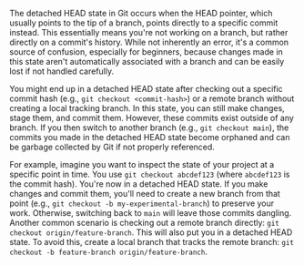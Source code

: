 The detached HEAD state in Git occurs when the HEAD pointer, which usually points to the tip of a branch, points directly to a specific commit instead. This essentially means you're not working on a branch, but rather directly on a commit's history. While not inherently an error, it's a common source of confusion, especially for beginners, because changes made in this state aren't automatically associated with a branch and can be easily lost if not handled carefully.

You might end up in a detached HEAD state after checking out a specific commit hash (e.g., `git checkout <commit-hash>`) or a remote branch without creating a local tracking branch. In this state, you can still make changes, stage them, and commit them. However, these commits exist outside of any branch. If you then switch to another branch (e.g., `git checkout main`), the commits you made in the detached HEAD state become orphaned and can be garbage collected by Git if not properly referenced.

For example, imagine you want to inspect the state of your project at a specific point in time. You use `git checkout abcdef123` (where `abcdef123` is the commit hash). You're now in a detached HEAD state. If you make changes and commit them, you'll need to create a new branch from that point (e.g., `git checkout -b my-experimental-branch`) to preserve your work. Otherwise, switching back to `main` will leave those commits dangling. Another common scenario is checking out a remote branch directly: `git checkout origin/feature-branch`. This will also put you in a detached HEAD state. To avoid this, create a local branch that tracks the remote branch: `git checkout -b feature-branch origin/feature-branch`.